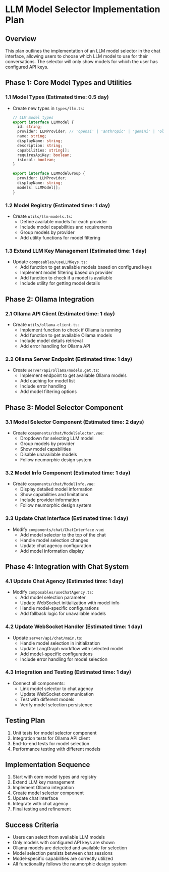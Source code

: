# LLM Model Selector Implementation Plan

## Overview
This plan outlines the implementation of an LLM model selector in the chat interface, allowing users to choose which LLM model to use for their conversations. The selector will only show models for which the user has configured API keys.

## Phase 1: Core Model Types and Utilities

### 1.1 Model Types (Estimated time: 0.5 day)
- Create new types in `types/llm.ts`:
  ```typescript
  // LLM model types
  export interface LLMModel {
    id: string;
    provider: LLMProvider; // 'openai' | 'anthropic' | 'gemini' | 'ollama' | 'xai'
    name: string;
    displayName: string;
    description: string;
    capabilities: string[];
    requiresApiKey: boolean;
    isLocal: boolean;
  }

  export interface LLMModelGroup {
    provider: LLMProvider;
    displayName: string;
    models: LLMModel[];
  }
  ```

### 1.2 Model Registry (Estimated time: 1 day)
- Create `utils/llm-models.ts`:
  - Define available models for each provider
  - Include model capabilities and requirements
  - Group models by provider
  - Add utility functions for model filtering

### 1.3 Extend LLM Key Management (Estimated time: 1 day)
- Update `composables/useLLMKeys.ts`:
  - Add function to get available models based on configured keys
  - Implement model filtering based on provider
  - Add function to check if a model is available
  - Include utility for getting model details

## Phase 2: Ollama Integration

### 2.1 Ollama API Client (Estimated time: 1 day)
- Create `utils/ollama-client.ts`:
  - Implement function to check if Ollama is running
  - Add function to get available Ollama models
  - Include model details retrieval
  - Add error handling for Ollama API

### 2.2 Ollama Server Endpoint (Estimated time: 1 day)
- Create `server/api/ollama/models.get.ts`:
  - Implement endpoint to get available Ollama models
  - Add caching for model list
  - Include error handling
  - Add model filtering options

## Phase 3: Model Selector Component

### 3.1 Model Selector Component (Estimated time: 2 days)
- Create `components/chat/ModelSelector.vue`:
  - Dropdown for selecting LLM model
  - Group models by provider
  - Show model capabilities
  - Disable unavailable models
  - Follow neumorphic design system

### 3.2 Model Info Component (Estimated time: 1 day)
- Create `components/chat/ModelInfo.vue`:
  - Display detailed model information
  - Show capabilities and limitations
  - Include provider information
  - Follow neumorphic design system

### 3.3 Update Chat Interface (Estimated time: 1 day)
- Modify `components/chat/ChatInterface.vue`:
  - Add model selector to the top of the chat
  - Handle model selection changes
  - Update chat agency configuration
  - Add model information display

## Phase 4: Integration with Chat System

### 4.1 Update Chat Agency (Estimated time: 1 day)
- Modify `composables/useChatAgency.ts`:
  - Add model selection parameter
  - Update WebSocket initialization with model info
  - Handle model-specific configurations
  - Add fallback logic for unavailable models

### 4.2 Update WebSocket Handler (Estimated time: 1 day)
- Update `server/api/chat/main.ts`:
  - Handle model selection in initialization
  - Update LangGraph workflow with selected model
  - Add model-specific configurations
  - Include error handling for model selection

### 4.3 Integration and Testing (Estimated time: 1 day)
- Connect all components:
  - Link model selector to chat agency
  - Update WebSocket communication
  - Test with different models
  - Verify model selection persistence

## Testing Plan
1. Unit tests for model selector component
2. Integration tests for Ollama API client
3. End-to-end tests for model selection
4. Performance testing with different models

## Implementation Sequence
1. Start with core model types and registry
2. Extend LLM key management
3. Implement Ollama integration
4. Create model selector component
5. Update chat interface
6. Integrate with chat agency
7. Final testing and refinement

## Success Criteria
- Users can select from available LLM models
- Only models with configured API keys are shown
- Ollama models are detected and available for selection
- Model selection persists between chat sessions
- Model-specific capabilities are correctly utilized
- All functionality follows the neumorphic design system
